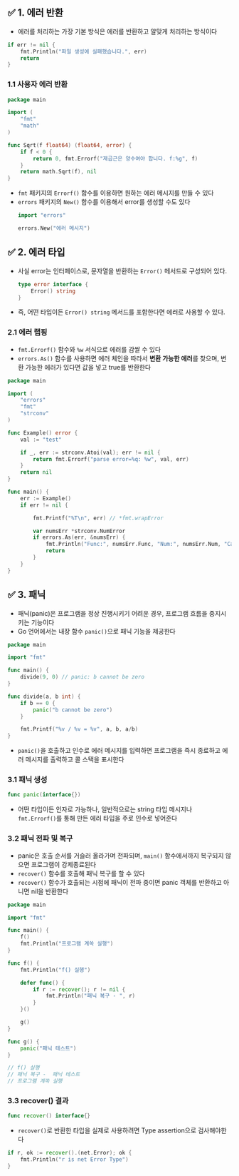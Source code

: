 ## ✅ 1. 에러 반환
- 에러를 처리하는 가장 기본 방식은 에러를 반환하고 알맞게 처리하는 방식이다
```go
if err != nil {
	fmt.Println("파일 생성에 실패했습니다.", err)
	return
}
```

###  1.1 사용자 에러 반환
```go
package main

import (
	"fmt"
	"math"
)

func Sqrt(f float64) (float64, error) {
	if f < 0 {
		return 0, fmt.Errorf("제곱근은 양수여야 합니다. f:%g", f)
	}
	return math.Sqrt(f), nil
}
```
- `fmt` 패키지의 `Errorf()` 함수를 이용하면 원하는 에러 메시지를 만들 수 있다
- `errors` 패키지의 `New()` 함수를 이용해서 error를 생성할 수도 있다
	```go
	import "errors"
	
	errors.New("에러 메시지")
	```

## ✅ 2. 에러 타입

- 사실 error는 인터페이스로, 문자열을 반환하는 `Error()` 메서드로 구성되어 있다.
	```go
	type error interface {
		Error() string
	}
	```
- 즉, 어떤 타입이든 `Error() string` 메서드를 포함한다면 에러로 사용할 수 있다.
### 2.1 에러 랩핑
- `fmt.Errorf()` 함수와 `%w` 서식으로 에러를 감쌀 수 있다
- `errors.As()` 함수를 사용하면 에러 체인을 따라서 **변환 가능한 에러**를 찾으며, 변환 가능한 에러가 있다면 값을 넣고 true를 반환한다
```go
package main

import (
	"errors"
	"fmt"
	"strconv"
)

func Example() error {
	val := "test"

	if _, err := strconv.Atoi(val); err != nil {
		return fmt.Errorf("parse error=%q: %w", val, err)
	}
	return nil
}

func main() {
	err := Example()
	if err != nil {

		fmt.Printf("%T\n", err) // *fmt.wrapError

		var numsErr *strconv.NumError
		if errors.As(err, &numsErr) {
			fmt.Println("Func:", numsErr.Func, "Num:", numsErr.Num, "Cause:", numsErr.Err) // Func: Atoi Num: test Cause: invalid syntax
			return
		}
	}
}
```

## ✅ 3. 패닉
- 패닉(panic)은 프로그램을 정상 진행시키기 어려운 경우, 프로그램 흐름을 중지시키는 기능이다
- Go 언어에서는 내장 함수 `panic()`으로 패닉 기능을 제공한다
```go
package main

import "fmt"

func main() {
	divide(9, 0) // panic: b cannot be zero
}

func divide(a, b int) {
	if b == 0 {
		panic("b cannot be zero")
	}

	fmt.Printf("%v / %v = %v", a, b, a/b)
}
```
- `panic()`을 호출하고 인수로 에러 메시지를 입력하면 프로그램을 즉시 종료하고 에러 메시지를 출력하고 콜 스택을 표시한다

### 3.1 패닉 생성
```go
func panic(interface{})
```
- 어떤 타입이든 인자로 가능하나, 일반적으로는 string 타입 메시지나 `fmt.Errorf()`를 통해 만든 에러 타입을 주로 인수로 넣어준다

### 3.2 패닉 전파 및 복구
- panic은 호출 순서를 거슬러 올라가며 전파되며, `main()` 함수에서까지 복구되지 않으면 프로그램이 강제종료된다
- `recover()` 함수를 호출해 패닉 복구를 할 수 있다
- `recover()` 함수가 호출되는 시점에 패닉이 전파 중이면 panic 객체를 반환하고 아니면 nil을 반환한다
```go
package main

import "fmt"

func main() {
	f()
	fmt.Println("프로그램 계쏙 실행")
}

func f() {
	fmt.Println("f() 실행")

	defer func() {
		if r := recover(); r != nil {
			fmt.Println("패닉 복구 - ", r)
		}
	}()

	g()
}

func g() {
	panic("패닉 테스트")
}

// f() 실행
// 패닉 복구 -  패닉 테스트
// 프로그램 계쏙 실행
```
### 3.3 recover() 결과
```go
func recover() interface{}
```
- `recover()`로 반환한 타입을 실제로 사용하려면 Type assertion으로 검사해야한다
```go
if r, ok := recover().(net.Error); ok {
	fmt.Println("r is net Error Type")
}
```
